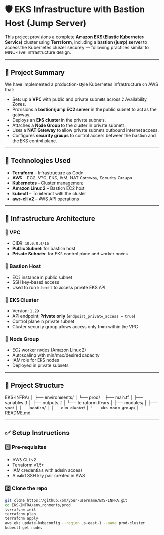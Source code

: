 # 🛡️ EKS Infrastructure with Bastion Host (Jump Server)

This project provisions a complete **Amazon EKS (Elastic Kubernetes Service)** cluster using **Terraform**, including a **bastion (jump) server** to access the Kubernetes cluster securely — following practices similar to MNC-level infrastructure design.

---

## 📌 Project Summary

We have implemented a production-style Kubernetes infrastructure on AWS that:

- Sets up a **VPC** with public and private subnets across 2 Availability Zones.
- Provisions a **bastion/jump EC2 server** in the public subnet to act as the gateway.
- Deploys an **EKS cluster** in the private subnets.
- Attaches a **Node Group** to the cluster in private subnets.
- Uses a **NAT Gateway** to allow private subnets outbound internet access.
- Configures **security groups** to control access between the bastion and the EKS control plane.

---

## 🔧 Technologies Used

- **Terraform** – Infrastructure as Code
- **AWS** – EC2, VPC, EKS, IAM, NAT Gateway, Security Groups
- **Kubernetes** – Cluster management
- **Amazon Linux 2** – Bastion EC2 host
- **kubectl** – To interact with the cluster
- **aws-cli v2** – AWS API operations

---

## 🧱 Infrastructure Architecture

### 🔹 VPC
- CIDR: `10.0.0.0/16`
- **Public Subnet**: for bastion host
- **Private Subnets**: for EKS control plane and worker nodes

### 🔹 Bastion Host
- EC2 instance in public subnet
- SSH key-based access
- Used to run `kubectl` to access private EKS API

### 🔹 EKS Cluster
- Version: `1.29`
- API endpoint: **Private only** (`endpoint_private_access = true`)
- Control plane in private subnet
- Cluster security group allows access only from within the VPC

### 🔹 Node Group
- EC2 worker nodes (Amazon Linux 2)
- Autoscaling with min/max/desired capacity
- IAM role for EKS nodes
- Deployed in private subnets

---

## 📂 Project Structure

EKS-INFRA/
│
├── environments/
│ └── prod/
│ ├── main.tf
│ ├── variables.tf
│ ├── outputs.tf
│ └── terraform.tfvars
│
├── modules/
│ ├── vpc/
│ ├── bastion/
│ ├── eks-cluster/
│ └── eks-node-group/
│
└── README.md


---

## ✅ Setup Instructions

### 1️⃣ Pre-requisites

- AWS CLI v2
- Terraform v1.5+
- IAM credentials with admin access
- A valid SSH key pair created in AWS

### 2️⃣ Clone the repo
```bash
git clone https://github.com/your-username/EKS-INFRA.git
cd EKS-INFRA/environments/prod
terraform init
terraform plan
terraform apply
aws eks update-kubeconfig --region us-east-1 --name prod-cluster
kubectl get nodes
